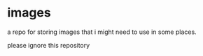 # images
a repo for storing images that i might need to use in some places.

please ignore this repository
